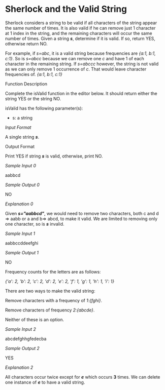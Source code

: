 # Sherlock and the Valid String

Sherlock considers a string to be valid if all characters of the string appear the same number of times. It is also valid if he can remove just 1 character at 1 index in the string, and the remaining characters will occur the same number of times. Given a string **_s_**, determine if it is valid. If so, return YES, otherwise return NO.

For example, if _s=abc_, it is a valid string because frequencies are _{a:1, b:1, c:1}_. So is _s=abcc_ because we can remove one _c_ and have 1 of each character in the remaining string. If  _s=abccc_ however, the string is not valid as we can only remove 1 occurrence of _c_. That would leave character frequencies of. _{a:1, b:1, c:1}_ 

Function Description

Complete the isValid function in the editor below. It should return either the string YES or the string NO.

isValid has the following parameter(s):

- s: a string

_Input Format_

A single string **_s_**.

Output Format

Print YES if string **_s_** is valid, otherwise, print NO.

_Sample Input 0_

aabbcd

_Sample Output 0_

NO

_Explanation 0_

Given **_s="aabbcd"_**, we would need to remove two characters, both c and d => aabb or a and b=> abcd, to make it valid. We are limited to removing only one character, so  is **_s_** invalid.

_Sample Input 1_

aabbccddeefghi

_Sample Output 1_

NO

Frequency counts for the letters are as follows:

_{'a': 2, 'b': 2, 'c': 2, 'd': 2, 'e': 2, 'f': 1, 'g': 1, 'h': 1, 'i': 1}_

There are two ways to make the valid string:

Remove  characters with a frequency of _1_:_{fghi}_.

Remove  characters of frequency _2_:_{abcde}_.

Neither of these is an option.

_Sample Input 2_

abcdefghhgfedecba

_Sample Output 2_

YES

_Explanation 2_

All characters occur twice except for **_e_** which occurs **3** times. We can delete one instance of  **_e_** to have a valid string.